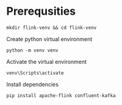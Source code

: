 # Prerequsities
```
mkdir flink-venv && cd flink-venv
```
Create python virtual environment
```
python -m venv venv
```
Activate the virtual environment
```
venv\Scripts\activate
```
Install dependencies
```
pip install apache-flink confluent-kafka
```

